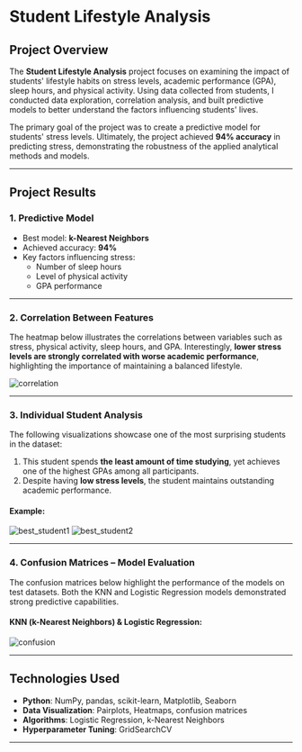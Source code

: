 # Student Lifestyle Analysis

## Project Overview

The **Student Lifestyle Analysis** project focuses on examining the impact of students' lifestyle habits on stress levels, academic performance (GPA), sleep hours, and physical activity. Using data collected from students, I conducted data exploration, correlation analysis, and built predictive models to better understand the factors influencing students' lives.

The primary goal of the project was to create a predictive model for students' stress levels. Ultimately, the project achieved **94% accuracy** in predicting stress, demonstrating the robustness of the applied analytical methods and models.

---

## Project Results

### 1. Predictive Model

- Best model: **k-Nearest Neighbors**
- Achieved accuracy: **94%**
- Key factors influencing stress:
  - Number of sleep hours
  - Level of physical activity
  - GPA performance

---

### 2. Correlation Between Features

The heatmap below illustrates the correlations between variables such as stress, physical activity, sleep hours, and GPA. Interestingly, **lower stress levels are strongly correlated with worse academic performance**, highlighting the importance of maintaining a balanced lifestyle.

![correlation](https://github.com/user-attachments/assets/0cf1ee3c-b64b-44b4-88c5-f2b3ae67859a)

---

### 3. Individual Student Analysis

The following visualizations showcase one of the most surprising students in the dataset:
1. This student spends **the least amount of time studying**, yet achieves one of the highest GPAs among all participants.
2. Despite having **low stress levels**, the student maintains outstanding academic performance.

#### Example:

![best_student1](https://github.com/user-attachments/assets/7b69760d-25d1-4523-871f-5d63c654b140)
![best_student2](https://github.com/user-attachments/assets/1a2c70e5-ab38-4f0a-a2bd-17beb5394597)

---

### 4. Confusion Matrices – Model Evaluation

The confusion matrices below highlight the performance of the models on test datasets. Both the KNN and Logistic Regression models demonstrated strong predictive capabilities.

#### KNN (k-Nearest Neighbors) & Logistic Regression:

![confusion](https://github.com/user-attachments/assets/3fd8d7ab-753e-4299-8071-edcb0eaf4b44)

---

## Technologies Used

- **Python**: NumPy, pandas, scikit-learn, Matplotlib, Seaborn
- **Data Visualization**: Pairplots, Heatmaps, confusion matrices
- **Algorithms**: Logistic Regression, k-Nearest Neighbors
- **Hyperparameter Tuning**: GridSearchCV

---













